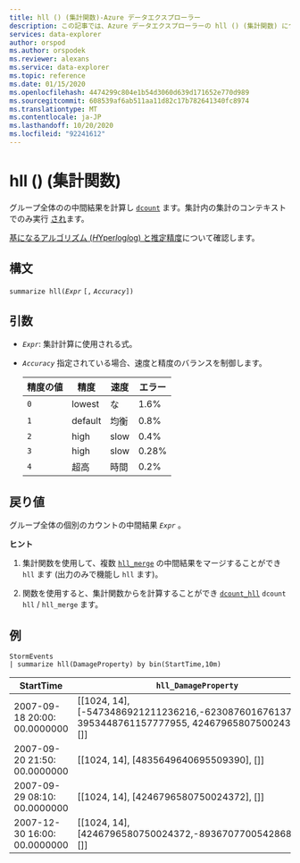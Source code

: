 ```yaml
---
title: hll () (集計関数)-Azure データエクスプローラー
description: この記事では、Azure データエクスプローラーの hll () (集計関数) について説明します。
services: data-explorer
author: orspod
ms.author: orspodek
ms.reviewer: alexans
ms.service: data-explorer
ms.topic: reference
ms.date: 01/15/2020
ms.openlocfilehash: 4474299c804e1b54d3060d639d171652e770d989
ms.sourcegitcommit: 608539af6ab511aa11d82c17b782641340fc8974
ms.translationtype: MT
ms.contentlocale: ja-JP
ms.lasthandoff: 10/20/2020
ms.locfileid: "92241612"
---
```

# <a name="hll-aggregation-function"></a>hll () (集計関数)

グループ全体のの中間結果を計算し [`dcount`](dcount-aggfunction.md) ます。集計内の集計のコンテキストでのみ実行 [され](summarizeoperator.md)ます。

[基になるアルゴリズム (*H*Yper*l*og*l*og) と推定精度](dcount-aggfunction.md#estimation-accuracy)について確認します。

## <a name="syntax"></a>構文

`summarize hll(`*`Expr`* `[,` *`Accuracy`*`])`

## <a name="arguments"></a>引数

* *`Expr`*: 集計計算に使用される式。 
* *`Accuracy`* 指定されている場合、速度と精度のバランスを制御します。

  |精度の値 |精度  |速度  |エラー  |
  |---------|---------|---------|---------|
  |`0` | lowest | な | 1.6% |
  |`1` | default  | 均衡 | 0.8% |
  |`2` | high | slow | 0.4%  |
  |`3` | high | slow | 0.28% |
  |`4` | 超高 | 時間 | 0.2% |
    
## <a name="returns"></a>戻り値

グループ全体の個別のカウントの中間結果 *`Expr`* 。
 
**ヒント**

1. 集計関数を使用して、複数 [`hll_merge`](hll-merge-aggfunction.md) の中間結果をマージすることができ `hll` ます (出力のみで機能し `hll` ます)。

1. 関数を使用すると、集計関数からを計算することができ [`dcount_hll`](dcount-hllfunction.md) `dcount` `hll`  /  `hll_merge` ます。

## <a name="examples"></a>例

<!-- csl: https://help.kusto.windows.net:443/Samples -->
```kusto
StormEvents
| summarize hll(DamageProperty) by bin(StartTime,10m)

```

|StartTime|`hll_DamageProperty`|
|---|---|
|2007-09-18 20:00: 00.0000000|[[1024, 14], [-5473486921211236216,-6230876016761372746, 3953448761157777955, 4246796580750024372], []]|
|2007-09-20 21:50: 00.0000000|[[1024, 14], [4835649640695509390], []]|
|2007-09-29 08:10: 00.0000000|[[1024, 14], [4246796580750024372], []]|
|2007-12-30 16:00: 00.0000000|[[1024, 14], [4246796580750024372,-8936707700542868125], []]|

